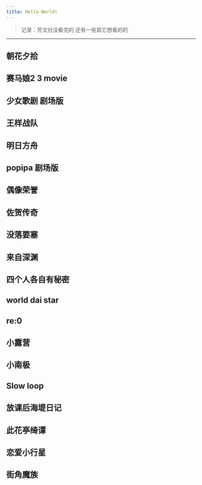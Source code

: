 ```yaml
---
title: Hello World!
---
```


>记录：芳文社没看完的 还有一些其它想看的的
---
朝花夕拾
---
赛马娘2 3 movie
---
少女歌剧 剧场版
---
王样战队
---
明日方舟
---
popipa 剧场版
---
偶像荣誉
---
佐贺传奇
---
没落要塞
---
来自深渊
---
四个人各自有秘密
---
world dai star
---
re:0
---
小露营
---
小南极
---
Slow loop
---
放课后海堤日记
---
此花亭绮谭
---
恋爱小行星
---
街角魔族
---

